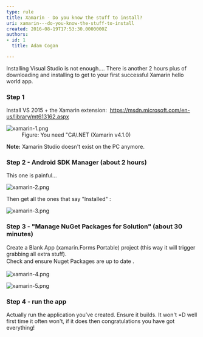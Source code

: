 ```yaml
---
type: rule
title: Xamarin - Do you know the stuff to install?
uri: xamarin---do-you-know-the-stuff-to-install
created: 2016-08-19T17:53:30.0000000Z
authors:
- id: 1
  title: Adam Cogan

---
```




<span class='intro'> Installing Visual Studio is not enough.... There is another 2 hours plus of downloading and installing to get to your first successful Xamarin hello world app.<br> </span>

<h3>Step 1</h3><p>Install VS 2015 + the Xamarin extension&#58;&#160; <a href="https&#58;//msdn.microsoft.com/en-us/library/mt613162.aspx" target="_blank">https&#58;//msdn.microsoft.com/en-us/library/mt613162.aspx</a></p><dl class="image"><dt> <img src="/PublishingImages/xamarin-1.png" alt="xamarin-1.png" /> </dt><dd>Figure&#58; You need &quot;C#/.NET (Xamarin v4.1.0)</dd></dl><p> 
   <b>Note&#58;</b> Xamarin Studio doesn't exist on the PC anymore.<br></p><h3>Step 2 -&#160;Android SDK Manager<span class="s2">&#160;(about 2 hours)</span></h3><p>This one is painful... <br></p><dl class="image"><dt> <img src="/PublishingImages/xamarin-2.png" alt="xamarin-2.png" /> </dt></dl><p>Then get all the ones that say &quot;Installed&quot; &#58;<br></p><dl class="image"><dt> <img src="/PublishingImages/xamarin-3.png" alt="xamarin-3.png" /> </dt></dl><h3>Step 3 - &quot;Manage NuGet Packages for Solution&quot; (about 30 minutes)&#160; <br></h3><p class="p2">Create a Blank App (xamarin.Forms Portable) project (this way it will trigger grabbing all extra stuff).<br><span style="line-height&#58;1.6;">Check and ensure Nuget Packages are up to date . </span></p><dl class="image"><dt> <img src="/PublishingImages/xamarin-4.png" alt="xamarin-4.png" /> </dt></dl><dl class="image"><dt> <img src="/PublishingImages/xamarin-5.png" alt="xamarin-5.png" /> </dt></dl><h3>Step 4 - run the app<br></h3><p>Actually run the application you’ve created. Ensure it builds. It won't =D&#160;well first time it often won't, if it does then congratulations you have got everything!</p>



